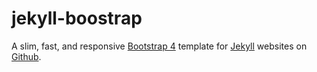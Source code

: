 # jekyll-boostrap

A slim, fast, and responsive <a href="https://getbootstrap.com/" target="_blank">Bootstrap 4</a> template for <a href="https://jekyllrb.com" target="_blank">Jekyll</a> websites on <a href="https://pages.github.com/" target="_blank">Github</a>.